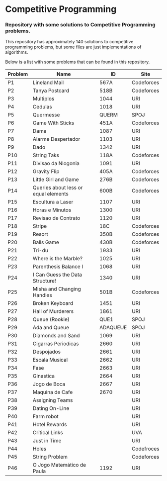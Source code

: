 # Competitive Programming

### Repository with some solutions to Competitive Programming problems.

This repository has approximately 140 solutions to competitive programming problems, but some files are just implementations of algorithms.

Below is a list with some problems that can be found in this repository. 

Problem | Name | ID | Site
------ | ------ | ------ | ------ 
P1 | Lineland Mail | 567A | Codeforces  
P2 | Tanya Postcard | 518B | Codeforces  
P3 | Multiplos | 1044 | URI  
P4 | Cedulas | 1018 | URI  
P5 | Quermesse | QUERM | SPOJ  
P6 | Game With Sticks | 451A | Codeforces  
P7 | Dama | 1087 | URI  
P8 | Alarme Despertador | 1103 | URI  
P9 | Dado | 1342 | URI  
P10 | String Taks | 118A | Codeforces  
P11 | Divisao da Nlogonia | 1091 | URI  
P12 | Gravity Flip | 405A | Codeforces  
P13 | Little Girl and Game | 276B | Codeforces  
P14 | Queries about less or equal elements | 600B | Codeforces  
P15 | Escultura a Laser | 1107 | URI  
P16 | Horas e Minutos | 1300 | URI  
P17 | Revisao de Contrato | 1120 | URI  
P18 | Stripe | 18C | Codeforces  
P19 | Resort | 350B | Codeforces  
P20 | Balls Game | 430B | Codeforces  
P21 | Tri-du | 1933 | URI  
P22 | Where is the Marble? | 1025 | URI
P23 | Parenthesis Balance I | 1068 | URI
P24 | I Can Guess the Data Structure! | 1340 | URI
P25 | Misha and Changing Handles | 501B | Codeforces
P26 | Broken Keyboard | 1451 | URI
P27 | Hall of Murderers | 1861 | URI
P28 | Queue (Rookie) | QUE1 | SPOJ
P29 | Ada and Queue | ADAQUEUE | SPOJ
P30 | Diamonds and Sand | 1069 | URI
P31 | Cigarras Periodicas | 2660 | URI
P32 | Despojados | 2661 | URI    
P33 | Escala Musical | 2662 | URI
P34 | Fase | 2663 | URI
P35 | Ginastica | 2664 | URI
P36 | Jogo de Boca | 2667 | URI
P37 | Maquina de Cafe | 2670 | URI
P38 | Assigning Teams | | URI
P39 | Dating On-Line | | URI
P40 | Farm robot | | URI
P41 | Hotel Rewards | | URI
P42 | Critical Links | | UVA
P43 | Just in Time | | URI
P44 | Holes | | Codefroces
P45 | String Problem | | Codeforces
P46 | O Jogo Matemático de Paula  | 1192  | URI